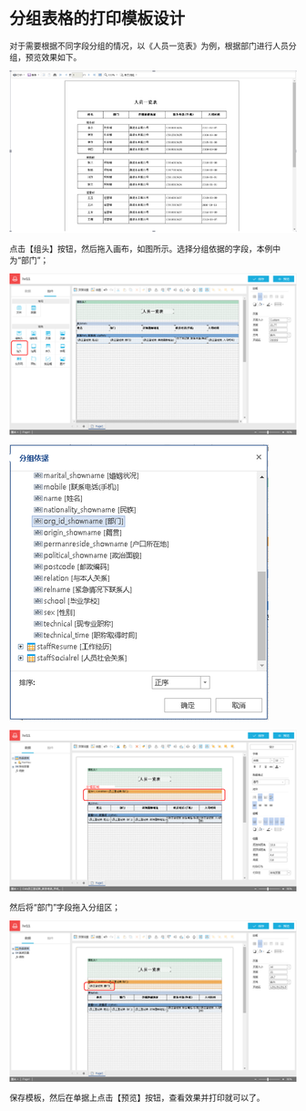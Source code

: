 # 分组表格的打印模板设计

对于需要根据不同字段分组的情况，以《人员一览表》为例，根据部门进行人员分组，预览效果如下。

![](/articles/print/2-/images/image22.png) 

点击【组头】按钮，然后拖入画布，如图所示。选择分组依据的字段，本例中为“部门”； 

![](/articles/print/2-/images/image23.png)

![](/articles/print/2-/images/image24.png)

![](/articles/print/2-/images/image25.png)
 
然后将“部门”字段拖入分组区；

![](/articles/print/2-/images/image26.png)
 
保存模板，然后在单据上点击【预览】按钮，查看效果并打印就可以了。
